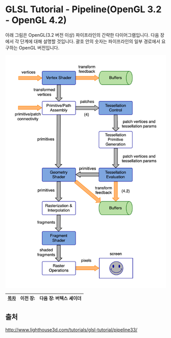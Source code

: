 # GLSL Tutorial - Pipeline(OpenGL 3.2 - OpenGL 4.2)

아래 그림은 OpenGL(3.2 버전 이상) 파이프라인의 간략한 다이어그램입니다. 다음 장에서 각 단계에 대해 설명할 것입니다. 괄호 안의 숫자는 파이프라인의 일부 경로에서 요구하는 OpenGL 버전입니다.

![pipeline](../images/01_pipeline/01_pipeline.png)


|[목차](../README.md)|이전 장: |다음 장: 버텍스 셰이더|
|:--|--:|--:|


## 출처
http://www.lighthouse3d.com/tutorials/glsl-tutorial/pipeline33/

